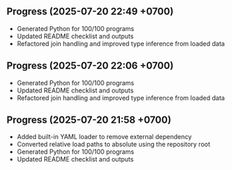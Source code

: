 ## Progress (2025-07-20 22:49 +0700)
- Generated Python for 100/100 programs
- Updated README checklist and outputs
- Refactored join handling and improved type inference from loaded data

## Progress (2025-07-20 22:06 +0700)
- Generated Python for 100/100 programs
- Updated README checklist and outputs
- Refactored join handling and improved type inference from loaded data

## Progress (2025-07-20 21:58 +0700)
- Added built-in YAML loader to remove external dependency
- Converted relative load paths to absolute using the repository root
- Generated Python for 100/100 programs
- Updated README checklist and outputs
